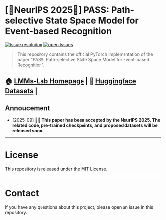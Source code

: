 # [🌟NeurIPS 2025🌟] PASS: Path-selective State Space Model for Event-based Recognition

[![issue resolution](https://img.shields.io/github/issues-closed-raw/EvolvingLMMs-Lab/lmms-eval)](https://github.com/jiazhou-garland/PASS/issues)
[![open issues](https://img.shields.io/github/issues-raw/EvolvingLMMs-Lab/lmms-eval)](https://github.com/jiazhou-garland/PASS/issues)

> This repository contains the official PyTorch implementation of the paper "PASS: Path-selective State Space Model for Event-based Recognition".

🏠 [LMMs-Lab Homepage](https://) | 🤗 [Huggingface Datasets](https://huggingface.co/) |
---
## Annoucement
- [2025-09] 🚀🚀 **This paper has been accepted by the NeurIPS 2025. The related code, pre-trained checkpoints, and proposed datasets will be released soon.**

---
# License
This repository is released under the [MIT](LICENSE) License.

---
# Contact
If you have any questions about this project, please open an issue in this repository.






